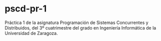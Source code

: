 # pscd-pr-1
Práctica 1 de la asignatura Programación de Sistemas Concurrentes y Distribuidos, del 3º cuatrimestre del grado en Ingeniería Informática de la Universidad de Zaragoza.
